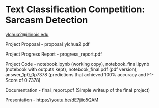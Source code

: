 # Text Classification Competition: Sarcasm Detection

ylchua2@illinois.edu

Project Proposal - proposal_ylchua2.pdf

Project Progress Report - progress_report.pdf

Project Code - notebook.ipynb (working copy), notebook_final.ipynb (notebook with outputs kept), notebook_final.pdf (pdf version), answer_1p0_0p7378 (predictions that achieved 100% accuracy and F1-Score of 0.7378) 

Documentation - final_report.pdf (Simple writeup of the final project)

Presentation - https://youtu.be/dE7jiio5QAM
